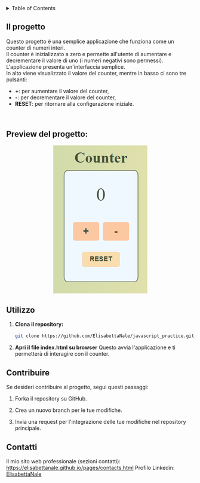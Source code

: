 <!-- TABLE OF CONTENTS -->
<details>
  <summary>Table of Contents</summary>
  <ol>
    <li><a href="#il-progetto">Il progetto: the counter</a></li>
    <li><a href="#utilizzo">Utilizzo</a></li>
    <li><a href="#contribuire">Utilizzo</a></li>
    <li><a href="#contatti">Contatti</a></li>
  </ol>
</details>



<!-- IL PROGETTO -->
## Il progetto

Questo progetto è una semplice applicazione che funziona come un counter di numeri interi.<br> 
Il counter è inizializzato a zero e permette all'utente di aumentare e decrementare il valore di uno (i numeri negativi sono permessi).<br>
L'applicazione presenta un'interfaccia semplice.<br>
In alto viene visualizzato il valore del counter, mentre in basso ci sono tre pulsanti: 
- **+**: per aumentare il valore del counter, 
- **-**: per decrementare il valore del counter,
- **RESET**: per ritornare alla configurazione iniziale.<br>
<br>

## Preview del progetto:

<p align="center">
    <img src="https://github.com/ElisabettaNale/javascript_practice/blob/main/img/preview.png"    alt="Anteprima dell'imagine">
</p>


<!-- UTILIZZO -->
## Utilizzo

1. **Clona il repository:**

   ```bash
   git clone https://github.com/ElisabettaNale/javascript_practice.git

2. **Apri il file index.html su browser**
    Questo avvia l'applicazione e ti permetterà di interagire con il counter.


<!-- CONTRIBUIRE -->
## Contribuire

Se desideri contribuire al progetto, segui questi passaggi: 

1. Forka il repository su GitHub.

2. Crea un nuovo branch per le tue modifiche.

3. Invia una request per l'integrazione delle tue modifiche nel repository principale.


<!-- CONTATTI -->
## Contatti

Il mio sito web professionale (sezioni contatti): https://elisabettanale.github.io/pages/contacts.html
Profilo Linkedin: [ElisabettaNale](https://www.linkedin.com/in/elisabetta-nale/)













